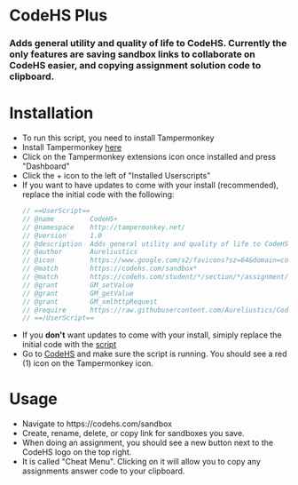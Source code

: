 <h1>CodeHS Plus</h1>
<h3>Adds general utility and quality of life to CodeHS. Currently the only features are saving sandbox links to collaborate on CodeHS easier, and copying assignment solution code to clipboard.</h3>

<h1>Installation</h1>
<ul>
  <li>To run this script, you need to install Tampermonkey</li>
  <li>Install Tampermonkey <a href="https://chromewebstore.google.com/detail/tampermonkey/dhdgffkkebhmkfjojejmpbldmpobfkfo?hl=en" target="_blank">here</a></li>
  <li>Click on the Tampermonkey extensions icon once installed and press "Dashboard"</li>
  <li>Click the + icon to the left of "Installed Userscripts"</li>
  <li>If you want to have updates to come with your install (recommended), replace the initial code with the following: </li>

```js
// ==UserScript==
// @name         CodeHS+
// @namespace    http://tampermonkey.net/
// @version      1.0
// @description  Adds general utility and quality of life to CodeHS.
// @author       Aureliustics
// @icon         https://www.google.com/s2/favicons?sz=64&domain=codehs.com
// @match        https://codehs.com/sandbox*
// @match        https://codehs.com/student/*/section/*/assignment/*
// @grant        GM_setValue
// @grant        GM_getValue
// @grant        GM_xmlhttpRequest
// @require      https://raw.githubusercontent.com/Aureliustics/CodeHS-Plus/refs/heads/main/main.js
// ==/UserScript==
```
  <li>If you <b>don't</b> want updates to come with your install, simiply replace the initial code with the <a href="https://github.com/Aureliustics/CodeHS-Plus/blob/main/main.js" target="_blank">script</a></li>
  <li>Go to <a href="https://codehs.com/" target="_blank">CodeHS</a> and make sure the script is running. You should see a red (1) icon on the Tampermonkey icon.</li>
</ul>

<h1>Usage</h1>
<ul>
  <li>Navigate to https://codehs.com/sandbox</li>
  <li>Create, rename, delete, or copy link for sandboxes you save.</li>
  <li>When doing an assignment, you should see a new button next to the CodeHS logo on the top right.</li>
  <li>It is called "Cheat Menu". Clicking on it will allow you to copy any assignments answer code to your clipboard.</li>
</ul>
